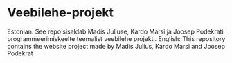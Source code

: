 # Veebilehe-projekt
Estonian:
See repo sisaldab Madis Juliuse, Kardo Marsi ja Joosep Podekrati programmeerimiskeelte teemalist veebilehe projekti.
English:
This repository contains the website project made by Madis Julius, Kardo Marsi and Joosep Podekrat
